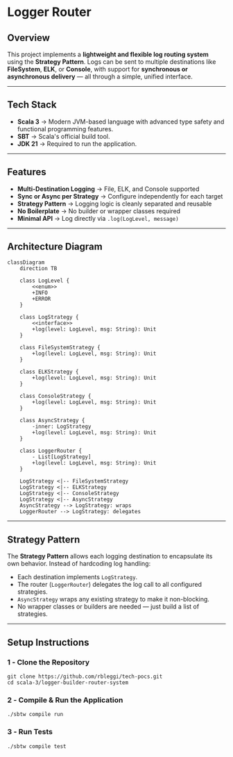 # **Logger Router**

## **Overview**

This project implements a **lightweight and flexible log routing system** using the **Strategy Pattern**. Logs can be
sent to multiple destinations like **FileSystem**, **ELK**, or **Console**, with support for **synchronous or
asynchronous delivery** — all through a simple, unified interface.

---

## **Tech Stack**

- **Scala 3** → Modern JVM-based language with advanced type safety and functional programming features.
- **SBT** → Scala's official build tool.
- **JDK 21** → Required to run the application.

---

## **Features**

- **Multi-Destination Logging** → File, ELK, and Console supported
- **Sync or Async per Strategy** → Configure independently for each target
- **Strategy Pattern** → Logging logic is cleanly separated and reusable
- **No Boilerplate** → No builder or wrapper classes required
- **Minimal API** → Log directly via `.log(LogLevel, message)`

---

## **Architecture Diagram**

```mermaid
classDiagram
    direction TB

    class LogLevel {
        <<enum>>
        +INFO
        +ERROR
    }

    class LogStrategy {
        <<interface>>
        +log(level: LogLevel, msg: String): Unit
    }

    class FileSystemStrategy {
        +log(level: LogLevel, msg: String): Unit
    }

    class ELKStrategy {
        +log(level: LogLevel, msg: String): Unit
    }

    class ConsoleStrategy {
        +log(level: LogLevel, msg: String): Unit
    }

    class AsyncStrategy {
        -inner: LogStrategy
        +log(level: LogLevel, msg: String): Unit
    }

    class LoggerRouter {
        - List[LogStrategy]
        +log(level: LogLevel, msg: String): Unit
    }

    LogStrategy <|-- FileSystemStrategy
    LogStrategy <|-- ELKStrategy
    LogStrategy <|-- ConsoleStrategy
    LogStrategy <|-- AsyncStrategy
    AsyncStrategy --> LogStrategy: wraps
    LoggerRouter --> LogStrategy: delegates
```

---

## **Strategy Pattern**

The **Strategy Pattern** allows each logging destination to encapsulate its own behavior. Instead of hardcoding log
handling:

- Each destination implements `LogStrategy`.
- The router (`LoggerRouter`) delegates the log call to all configured strategies.
- `AsyncStrategy` wraps any existing strategy to make it non-blocking.
- No wrapper classes or builders are needed — just build a list of strategies.

---

## **Setup Instructions**

### **1️ - Clone the Repository**

```shell
git clone https://github.com/rbleggi/tech-pocs.git
cd scala-3/logger-builder-router-system
```

### **2️ - Compile & Run the Application**

```shell
./sbtw compile run
```

### **3️ - Run Tests**

```shell
./sbtw compile test
```
